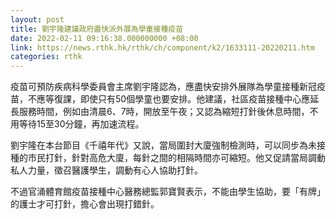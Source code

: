 ```yaml
---
layout: post
title: 劉宇隆建議政府盡快派外展為學童接種疫苗
date: 2022-02-11 09:16:38.000000000 +08:00
link: https://news.rthk.hk/rthk/ch/component/k2/1633111-20220211.htm
categories: rthk
---
```


疫苗可預防疾病科學委員會主席劉宇隆認為，應盡快安排外展隊為學童接種新冠疫苗，不應等復課，即使只有50個學童也要安排。他建議，社區疫苗接種中心應延長服務時間，例如由清晨6、7時，開放至午夜；又認為縮短打針後休息時間，不用等待15至30分鐘，再加速流程。　

劉宇隆在本台節目《千禧年代》又說，當局圍封大廈強制檢測時，可以同步為未接種的市民打針，針對高危大廈，每針之間的相隔時間亦可縮短。他又促請當局調動私人力量，徵召醫護學生，調動有心人協助打針。

不過官涌體育館疫苗接種中心醫務總監郭寶賢表示，不能由學生協助，要「有牌」的護士才可打針，擔心會出現打錯針。
